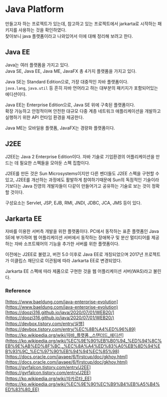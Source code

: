 # Java Platform

만들고자 하는 프로젝트가 있는데, 참고하고 있는 프로젝트에서 jarkarta로 시작하는 패키지를 사용하는 것을 확인하였다.  
찾아보니 java 플랫폼이라고 나와있어서 이에 대해 정리해 보려고 한다.  

## Java EE
Java는 여러 플랫폼을 가지고 있다.  
Java SE, Java EE, Java ME, JavaFX 총 4가지 플랫폼을 가지고 있다.  

Java SE는 Standard Edition으로, 가장 대중적인 자바 플랫폼이다.  
`java.lang`, `java.util` 등 흔히 자바 언어라고 하는 대부분의 패키지가 포함되어있는 에디션이다.  

Java EE는 Enterprise Edition으로, Java SE 위에 구축된 플랫폼이다.  
확장 가능하고 안정적이며 안전한 대규모 다중 계층 네트워크 애플리케이션을 개발하고 실행하기 위한 API 런타임 환경을 제공한다.  

Java ME는 모바일용 플랫폼, JavaFX는 경량화 플랫폼이다.

## J2EE
J2EE는 Java 2 Enterprise Edition이다. 
자바 기술로 기업환경의 어플리케이션을 만드는 데 필요한 스펙들을 모아둔 스펙 집합이다.

J2EE를 만든 것은 Sun Microsystems이지만 다른 벤더들도 J2EE 스펙을 구현할 수 있고, J2EE를 개선하는 과정에도 활발하게 참여하기때문에 Sun의 독점적인 기술이라기보다는 Java 진영의 개발자들이 다같이 만들어가고 공유하는 기술로 보는 것이 정확할 것이다.  

구성요소는 Servlet, JSP, EJB, RMI, JNDI, JDBC, JCA, JMS 등이 있다.  

## Jarkarta EE
자바를 이용한 서버측 개발을 위한 플랫폼이다.
PC에서 동작하는 표준 플랫폼인 Java SE에 부가하여 웹 어플리케이션 서버에서 동작하는 장애복구 및 분산 멀티티어를 제공하는 자바 소프트웨어의 기능을 추가한 서버를 위한 플랫폼이다.  

이전에는 J2EE로 불렸고, 버전 5.0 이후로 Java EE로 개칭되었으며 2017년 프로젝트가 이클립스 재단으로 이관됨에 따라 Jarkarta EE로 변경되었다.

Jarkarta EE 스펙에 따라 제품으로 구현한 것을 웹 어플리케이션 서버(WAS)라고 불린다.

### Reference

[https://www.baeldung.com/java-enterprise-evolution](https://www.baeldung.com/java-enterprise-evolution)  
[https://doozi316.github.io/java/2020/07/01/WEB20/](https://doozi316.github.io/java/2020/07/01/WEB20/)  
[https://devbox.tistory.com/entry/실행](https://devbox.tistory.com/entry/%EC%8B%A4%ED%96%89)  
[https://ko.wikipedia.org/wiki/자바_플랫폼,_스탠더드_에디션](https://ko.wikipedia.org/wiki/%EC%9E%90%EB%B0%94_%ED%94%8C%EB%9E%AB%ED%8F%BC,_%EC%8A%A4%ED%83%A0%EB%8D%94%EB%93%9C_%EC%97%90%EB%94%94%EC%85%98)  
[https://docs.oracle.com/javaee/6/firstcup/doc/gkhoy.html](https://docs.oracle.com/javaee/6/firstcup/doc/gkhoy.html)  
[https://gyrfalcon.tistory.com/entry/J2EE](https://gyrfalcon.tistory.com/entry/J2EE)  
[https://ko.wikipedia.org/wiki/자카르타_EE](https://ko.wikipedia.org/wiki/%EC%9E%90%EC%B9%B4%EB%A5%B4%ED%83%80_EE)  
